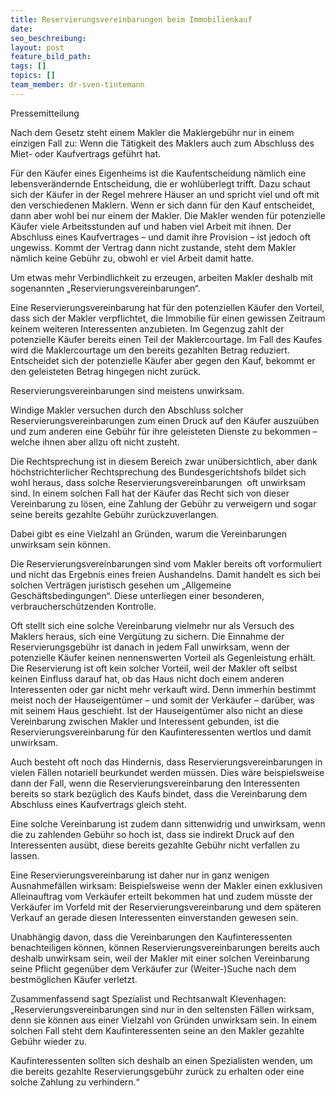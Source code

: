 ```yaml
---
title: Reservierungsvereinbarungen beim Immobilienkauf
date:
seo_beschreibung:
layout: post
feature_bild_path:
tags: []
topics: []
team_member: dr-sven-tintemann
---
```


Pressemitteilung

Nach dem Gesetz steht einem Makler die Maklergeb&uuml;hr nur in einem einzigen Fall zu: Wenn die T&auml;tigkeit des Maklers auch zum Abschluss des Miet- oder Kaufvertrags gef&uuml;hrt hat.

F&uuml;r den K&auml;ufer eines Eigenheims ist die Kaufentscheidung n&auml;mlich eine lebensver&auml;ndernde Entscheidung, die er wohl&uuml;berlegt trifft. Dazu schaut sich der K&auml;ufer in der Regel mehrere H&auml;user an und spricht viel und oft mit den verschiedenen Maklern. Wenn er sich dann f&uuml;r den Kauf entscheidet, dann aber wohl bei nur einem der Makler. Die Makler wenden f&uuml;r potenzielle K&auml;ufer viele Arbeitsstunden auf und haben viel Arbeit mit ihnen. Der Abschluss eines Kaufvertrages – und damit ihre Provision – ist jedoch oft ungewiss. Kommt der Vertrag dann nicht zustande, steht dem Makler n&auml;mlich keine Geb&uuml;hr zu, obwohl er viel Arbeit damit hatte.

Um etwas mehr Verbindlichkeit zu erzeugen, arbeiten Makler deshalb mit sogenannten „Reservierungsvereinbarungen“.

Eine Reservierungsvereinbarung hat f&uuml;r den potenziellen K&auml;ufer den Vorteil, dass sich der Makler verpflichtet, die Immobilie f&uuml;r einen gewissen Zeitraum keinem weiteren Interessenten anzubieten. Im Gegenzug zahlt der potenzielle K&auml;ufer bereits einen Teil der Maklercourtage. Im Fall des Kaufes wird die Maklercourtage um den bereits gezahlten Betrag reduziert. Entscheidet sich der potenzielle K&auml;ufer aber gegen den Kauf, bekommt er den geleisteten Betrag hingegen nicht zur&uuml;ck.

Reservierungsvereinbarungen sind meistens unwirksam.

Windige Makler versuchen durch den Abschluss solcher Reservierungsvereinbarungen zum einen Druck auf den K&auml;ufer auszu&uuml;ben und zum anderen eine Geb&uuml;hr f&uuml;r ihre geleisteten Dienste zu bekommen – welche ihnen aber allzu oft nicht zusteht.

Die Rechtsprechung ist in diesem Bereich zwar un&uuml;bersichtlich, aber dank h&ouml;chstrichterlicher Rechtsprechung des Bundesgerichtshofs bildet sich wohl heraus, dass solche Reservierungsvereinbarungen&nbsp; oft unwirksam sind. In einem solchen Fall hat der K&auml;ufer das Recht sich von dieser Vereinbarung zu l&ouml;sen, eine Zahlung der Geb&uuml;hr zu verweigern und sogar seine bereits gezahlte Geb&uuml;hr zur&uuml;ckzuverlangen.

Dabei gibt es eine Vielzahl an Gr&uuml;nden, warum die Vereinbarungen unwirksam sein k&ouml;nnen.

Die Reservierungsvereinbarungen sind vom Makler bereits oft vorformuliert und nicht das Ergebnis eines freien Aushandelns. Damit handelt es sich bei solchen Vertr&auml;gen juristisch gesehen um „Allgemeine Gesch&auml;ftsbedingungen“. Diese unterliegen einer besonderen, verbrauchersch&uuml;tzenden Kontrolle.

Oft stellt sich eine solche Vereinbarung vielmehr nur als Versuch des Maklers heraus, sich eine Verg&uuml;tung zu sichern. Die Einnahme der Reservierungsgeb&uuml;hr ist danach in jedem Fall unwirksam, wenn der potenzielle K&auml;ufer keinen nennenswerten Vorteil als Gegenleistung erh&auml;lt. Die Reservierung ist oft kein solcher Vorteil, weil der Makler oft selbst keinen Einfluss darauf hat, ob das Haus nicht doch einem anderen Interessenten oder gar nicht mehr verkauft wird. Denn immerhin bestimmt meist noch der Hauseigent&uuml;mer – und somit der Verk&auml;ufer – dar&uuml;ber, was mit seinem Haus geschieht. Ist der Hauseigent&uuml;mer also nicht an diese Vereinbarung zwischen Makler und Interessent gebunden, ist die Reservierungsvereinbarung f&uuml;r den Kaufinteressenten wertlos und damit unwirksam.

Auch besteht oft noch das Hindernis, dass Reservierungsvereinbarungen in vielen F&auml;llen notariell beurkundet werden m&uuml;ssen. Dies w&auml;re beispielsweise dann der Fall, wenn die Reservierungsvereinbarung den Interessenten bereits so stark bez&uuml;glich des Kaufs bindet, dass die Vereinbarung dem Abschluss eines Kaufvertrags gleich steht.

Eine solche Vereinbarung ist zudem dann sittenwidrig und unwirksam, wenn die zu zahlenden Geb&uuml;hr so hoch ist, dass sie indirekt Druck auf den Interessenten aus&uuml;bt, diese bereits gezahlte Geb&uuml;hr nicht verfallen zu lassen.

Eine Reservierungsvereinbarung ist daher nur in ganz wenigen Ausnahmef&auml;llen wirksam: Beispielsweise wenn der Makler einen exklusiven Alleinauftrag vom Verk&auml;ufer erteilt bekommen hat und zudem m&uuml;sste der Verk&auml;ufer im Vorfeld mit der Reservierungsvereinbarung und dem sp&auml;teren Verkauf an gerade diesen Interessenten einverstanden gewesen sein.

Unabh&auml;ngig davon, dass die Vereinbarungen den Kaufinteressenten benachteiligen k&ouml;nnen, k&ouml;nnen Reservierungsvereinbarungen bereits auch deshalb unwirksam sein, weil der Makler mit einer solchen Vereinbarung seine Pflicht gegen&uuml;ber dem Verk&auml;ufer zur (Weiter-)Suche nach dem bestm&ouml;glichen K&auml;ufer verletzt.

Zusammenfassend sagt Spezialist und Rechtsanwalt Klevenhagen: „Reservierungsvereinbarungen sind nur in den seltensten F&auml;llen wirksam, denn sie k&ouml;nnen aus einer Vielzahl von Gr&uuml;nden unwirksam sein. In einem solchen Fall steht dem Kaufinteressenten seine an den Makler gezahlte Geb&uuml;hr wieder zu.

Kaufinteressenten sollten sich deshalb an einen Spezialisten wenden, um die bereits gezahlte Reservierungsgeb&uuml;hr zur&uuml;ck zu erhalten oder eine solche Zahlung zu verhindern.“
